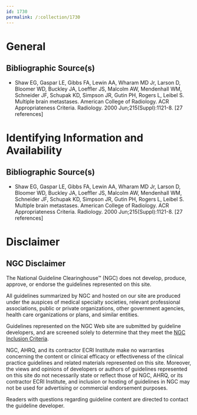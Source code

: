 ```yaml
---
id: 1730
permalink: /:collection/1730
---
```


# General

## Bibliographic Source(s)

- Shaw EG, Gaspar LE, Gibbs FA, Lewin AA, Wharam MD Jr, Larson D, Bloomer WD, Buckley JA, Loeffler JS, Malcolm AW, Mendenhall WM, Schneider JF, Schupak KD, Simpson JR, Gutin PH, Rogers L, Leibel S. Multiple brain metastases. American College of Radiology. ACR Appropriateness Criteria. Radiology. 2000 Jun;215(Suppl):1121-8. [27 references]

# Identifying Information and Availability

## Bibliographic Source(s)

- Shaw EG, Gaspar LE, Gibbs FA, Lewin AA, Wharam MD Jr, Larson D, Bloomer WD, Buckley JA, Loeffler JS, Malcolm AW, Mendenhall WM, Schneider JF, Schupak KD, Simpson JR, Gutin PH, Rogers L, Leibel S. Multiple brain metastases. American College of Radiology. ACR Appropriateness Criteria. Radiology. 2000 Jun;215(Suppl):1121-8. [27 references]

# Disclaimer

## NGC Disclaimer

The National Guideline Clearinghouse™ (NGC) does not develop, produce, approve, or endorse the guidelines represented on this site.

All guidelines summarized by NGC and hosted on our site are produced under the auspices of medical specialty societies, relevant professional associations, public or private organizations, other government agencies, health care organizations or plans, and similar entities.

Guidelines represented on the NGC Web site are submitted by guideline developers, and are screened solely to determine that they meet the [NGC Inclusion Criteria](/help-and-about/summaries/inclusion-criteria).

NGC, AHRQ, and its contractor ECRI Institute make no warranties concerning the content or clinical efficacy or effectiveness of the clinical practice guidelines and related materials represented on this site. Moreover, the views and opinions of developers or authors of guidelines represented on this site do not necessarily state or reflect those of NGC, AHRQ, or its contractor ECRI Institute, and inclusion or hosting of guidelines in NGC may not be used for advertising or commercial endorsement purposes.

Readers with questions regarding guideline content are directed to contact the guideline developer.

